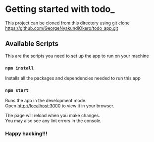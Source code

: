 # Getting started with todo_

This project can be cloned from this directory using  git clone https://github.com/GeorgeNyakundiOkero/todo_app.git 

## Available Scripts

This are the scripts you need to set up the app to run on your machine

### `npm install`

Installs all the packages and dependencies needed to run this app

### `npm start`

Runs the app in the development mode.\
Open [http://localhost:3000](http://localhost:3000) to view it in your browser.

The page will reload when you make changes.\
You may also see any lint errors in the console.

### Happy hacking!!!